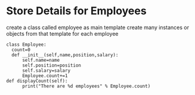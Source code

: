 # Store Details for Employees
create  a class called employee as main template
create many instances or objects from that template for each employee
```
class Employee:
  count=0
  def __init__(self,name,position,salary):
      self.name=name
      self.position=position
      self.salary=salary
      Employee.count+=1
def displayCount(self):
      print("There are %d employees" % Employee.count)
